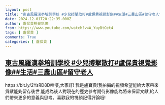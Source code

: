 ```yaml
---
layout: post
title: "東古風羅漢拳培訓學校 #少兒搏擊散打#盧保貴視覺影像##生活#三農山區#留守老人"
date: 2024-12-01T20:22:35.000Z
author: 盧保貴視覺影像
from: https://www.youtube.com/watch?v=W_YuyBtOet4
tags: [ 盧保貴 ]
comments: True
categories: [ 盧保貴 ]
---
```

<!--1733084555000-->
[東古風羅漢拳培訓學校 #少兒搏擊散打#盧保貴視覺影像##生活#三農山區#留守老人](https://www.youtube.com/watch?v=W_YuyBtOet4)
------

<div>
https://bit.ly/2YsRD8D哈嘍,大家好! 我是盧寶貴!我拍攝的視頻希望能給大家帶來貢獻能夠留存後世,能成為後人對現在的歷史參考期待影像能為將來保留文獻,給人們帶來更多的意義與思考。喜歡我的視頻記得評論哦!
</div>

